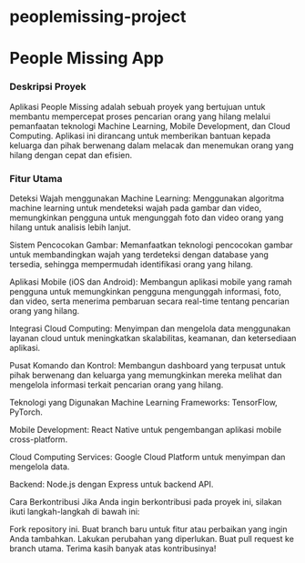 # peoplemissing-project
# People Missing App
<h3>Deskripsi Proyek</h3>
<p>Aplikasi People Missing adalah sebuah proyek yang bertujuan untuk membantu mempercepat proses pencarian orang yang hilang melalui pemanfaatan teknologi Machine Learning, Mobile Development, dan Cloud Computing. Aplikasi ini dirancang untuk memberikan bantuan kepada keluarga dan pihak berwenang dalam melacak dan menemukan orang yang hilang dengan cepat dan efisien.</p>

<h3>Fitur Utama</h3>
Deteksi Wajah menggunakan Machine Learning: Menggunakan algoritma machine learning untuk mendeteksi wajah pada gambar dan video, memungkinkan pengguna untuk mengunggah foto dan video orang yang hilang untuk analisis lebih lanjut.

Sistem Pencocokan Gambar: Memanfaatkan teknologi pencocokan gambar untuk membandingkan wajah yang terdeteksi dengan database yang tersedia, sehingga mempermudah identifikasi orang yang hilang.

Aplikasi Mobile (iOS dan Android): Membangun aplikasi mobile yang ramah pengguna untuk memungkinkan pengguna mengunggah informasi, foto, dan video, serta menerima pembaruan secara real-time tentang pencarian orang yang hilang.

Integrasi Cloud Computing: Menyimpan dan mengelola data menggunakan layanan cloud untuk meningkatkan skalabilitas, keamanan, dan ketersediaan aplikasi.

Pusat Komando dan Kontrol: Membangun dashboard yang terpusat untuk pihak berwenang dan keluarga yang memungkinkan mereka melihat dan mengelola informasi terkait pencarian orang yang hilang.

Teknologi yang Digunakan
Machine Learning Frameworks: TensorFlow, PyTorch.

Mobile Development: React Native untuk pengembangan aplikasi mobile cross-platform.

Cloud Computing Services: Google Cloud Platform untuk menyimpan dan mengelola data.

Backend: Node.js dengan Express untuk backend API.

Cara Berkontribusi
Jika Anda ingin berkontribusi pada proyek ini, silakan ikuti langkah-langkah di bawah ini:

Fork repository ini.
Buat branch baru untuk fitur atau perbaikan yang ingin Anda tambahkan.
Lakukan perubahan yang diperlukan.
Buat pull request ke branch utama.
Terima kasih banyak atas kontribusinya!
